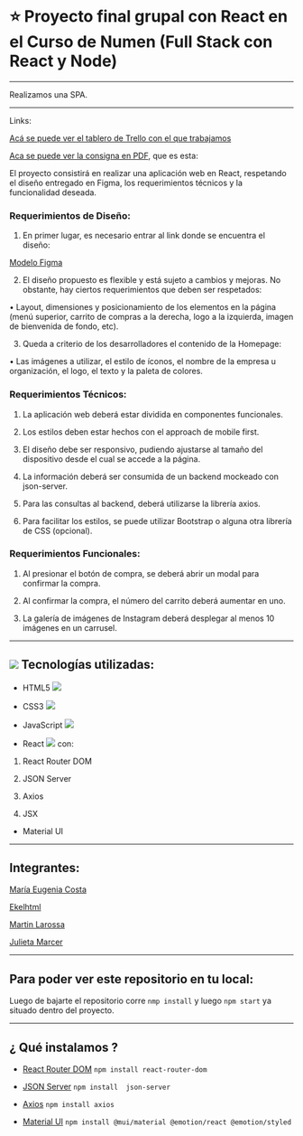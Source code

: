 # :star: Proyecto final grupal con React en el Curso de Numen (Full Stack con React y Node)

---

Realizamos una SPA.

---

Links:

[Acá se puede ver el tablero de Trello con el que trabajamos](https://trello.com/b/3g5jnbhr/proyecto-final-react)


[Aca se puede ver la consigna en PDF](https://github.com/eugenia1984/numen-react/blob/main/proyecto_react.pdf), que es esta:

El proyecto consistirá en realizar una aplicación web en React, respetando el diseño entregado en Figma, los requerimientos técnicos y la funcionalidad deseada.


### Requerimientos de Diseño:

1. En primer lugar, es necesario entrar al link donde se encuentra el diseño:

[Modelo Figma](https://www.figma.com/file/ptZy1a106K1UbSFh1O4v93/Food-store-template-(Community)?node-id=0%3A1)

2. El diseño propuesto es flexible y está sujeto a cambios y mejoras. No obstante, hay ciertos requerimientos que deben ser respetados:

• Layout, dimensiones y posicionamiento de los elementos en la página (menú superior, carrito de compras a la derecha, logo a la izquierda, imagen de bienvenida de fondo, etc).

3. Queda a criterio de los desarrolladores el contenido de la Homepage:

• Las imágenes a utilizar, el estilo de íconos, el nombre de la empresa u organización, el logo, el texto y la paleta de colores.

### Requerimientos Técnicos:

1. La aplicación web deberá estar dividida en componentes funcionales.

2. Los estilos deben estar hechos con el approach de mobile first.

3. El diseño debe ser responsivo, pudiendo ajustarse al tamaño del dispositivo desde el cual se accede a la página.

4. La información deberá ser consumida de un backend mockeado con json-server.

5. Para las consultas al backend, deberá utilizarse la librería axios.

6. Para facilitar los estilos, se puede utilizar Bootstrap o alguna otra librería de CSS (opcional).


### Requerimientos Funcionales:

1. Al presionar el botón de compra, se deberá abrir un modal para confirmar la compra.

2. Al confirmar la compra, el número del carrito deberá aumentar en uno.

3. La galería de imágenes de Instagram deberá desplegar al menos 10 imágenes en un carrusel.

---

## <img src="https://img.icons8.com/glyph-neue/34/000000/my-computer.png"/> Tecnologías utilizadas:

- HTML5 <img src="https://img.icons8.com/color/34/000000/html-5--v1.png"/>

- CSS3 <img src="https://img.icons8.com/color/34/000000/css3.png"/>

- JavaScript <img src="https://img.icons8.com/color/34/000000/javascript--v1.png"/>

- React <img src="https://img.icons8.com/plasticine/34/000000/react.png"/> con:

1. React Router DOM

2. JSON Server

3. Axios

4. JSX


- Material UI

---

## Integrantes:

[María Eugenia Costa](https://github.com/eugenia198)

[Ekelhtml](https://github.com/Ekelhtml)

[Martin Larossa](https://github.com/Martin8398)

[Julieta Marcer](https://github.com/jmarcer)

---

## Para poder ver este repositorio en tu local:

Luego de bajarte el repositorio corre ```nmp install``` y luego ```npm start``` ya situado dentro del proyecto.

---

## ¿ Qué instalamos ?

- [React Router DOM](https://v5.reactrouter.com/web/guides/quick-start) ```npm install react-router-dom ```

- [JSON Server](https://www.npmjs.com/package/json-server) ```npm install  json-server```

- [Axios](https://axios-http.com/docs/intro) ```npm install axios```

- [Material UI](https://mui.com/)  ```npm install @mui/material @emotion/react @emotion/styled  ```
